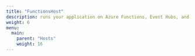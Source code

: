 ```yaml
---
title: "FunctionsHost"
description: runs your application on Azure Functions, Event Hubs, and Storage
weight: 6
menu:
  main: 
    parent: "Hosts"
    weight: 16
---
```

